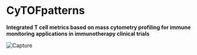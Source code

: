 # CyTOFpatterns

**Integrated T cell metrics based on mass cytometry profiling for immune monitoring applications in immunotherapy clinical trials**


![Capture](https://user-images.githubusercontent.com/22621258/178774882-6d6964fe-5647-4241-95ea-b0afff6f2e21.JPG)
